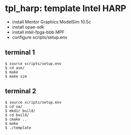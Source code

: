# tpl_harp: template Intel HARP

- install Mentor Graphics ModelSim 10.5c
- install opae-sdk
- install intel-fpga-bbb MPF
- configure scripts/setup.env

## terminal 1

```
$ source scripts/setup.env
$ cd ase/
$ make
$ make sim
```

## terminal 2

```
$ source scripts/setup.env
$ cd sw/
$ mkdir build/
$ cd build/
$ cmake ..
$ make
$ ./template
```

